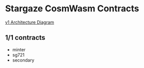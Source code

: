 # Stargaze CosmWasm Contracts

[v1 Architecture Diagram](https://www.figma.com/file/GBlYcP3f1niKsAX5wVBe6C/Stargaze-NFT-Market-v1?node-id=0%3A1)

## 1/1 contracts

- minter
- sg721
- secondary
